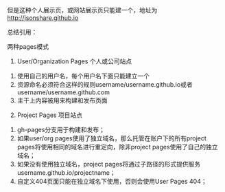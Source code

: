 但是这种个人展示页，或网站展示页只能建一个，地址为 http://jsonshare.github.io

 

总结引用：

两种pages模式
1. User/Organization Pages 个人或公司站点
1) 使用自己的用户名，每个用户名下面只能建立一个
2) 资源命名必须符合这样的规则username/username.github.io或者username/username.github.com
3) 主干上内容被用来构建和发布页面
2. Project Pages 项目站点
1) gh-pages分支用于构建和发布；
2) 如果user/org pages使用了独立域名，那么托管在账户下的所有project pages将使用相同的域名进行重定向，除非project pages使用了自己的独立域名；
3) 如果没有使用独立域名，project pages将通过子路径的形式提供服务username.github.io/projectname；
4) 自定义404页面只能在独立域名下使用，否则会使用User Pages 404；
